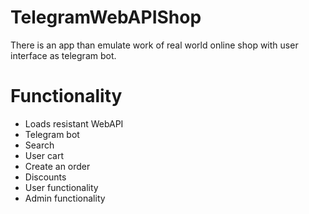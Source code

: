 # TelegramWebAPIShop
There is an app than emulate work of real world online shop with user interface as telegram bot.

# Functionality
* Loads resistant WebAPI
* Telegram bot
* Search
* User cart
* Create an order
* Discounts 
* User functionality
* Admin functionality
